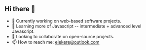 ## Hi there 👋

<!--
**elekere/elekere** is a ✨ _special_ ✨ repository because its `README.md` (this file) appears on your GitHub profile.

Here are some ideas to get you started:

- 🔭 I’m currently working on ...
- 🌱 I’m currently learning ...
- 👯 I’m looking to collaborate on ...
- 🤔 I’m looking for help with ...
- 💬 Ask me about ...
- 📫 How to reach me: ...
- 🙂 Pronouns: ...
- ⚡ Fun fact: When I'm not crafting software, I'm likely getting some necessary sleep. Or helping my neighbour somewhere. Or musing and writing about life. Or reading a good book/article. Or listening to songs to cool off. Or having a healthy conversation with someone. Or doing statistics.
-->

- 🔭 Currently working on web-based software projects.
- 🌱 Learning more of Javascript -- intermediate + advanced level Javascript.
- 👯 Looking to collaborate on open-source projects.
- 📫 How to reach me: elekere@outlook.com
